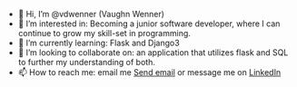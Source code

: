 - 👋 Hi, I’m @vdwenner (Vaughn Wenner)
- 👀 I’m interested in: Becoming a junior software developer, where I can continue to grow my skill-set in programming.
- 🌱 I’m currently learning: Flask and Django3
- 💞️ I’m looking to collaborate on: an application that utilizes flask and SQL to further my understanding of both.
- 📫 How to reach me: email me  <a href="mailto:vdwenner@gmail.com">Send email</a>  or message me on  <a href="https://www.linkedin.com/in/vaughn-wenner-it/" target="_blank">LinkedIn</a> 

<!---
vdwenner/vdwenner is a ✨ special ✨ repository because its `README.md` (this file) appears on your GitHub profile.
You can click the Preview link to take a look at your changes.
--->
